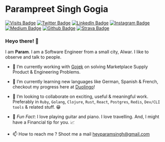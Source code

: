 

# Parampreet Singh Gogia
[![Visits Badge](https://badges.pufler.dev/visits/paramsingh96/paramsingh96)](paramsingh96.github.io)
[![Twitter Badge](https://img.shields.io/badge/Twitter-Profile-informational?style=flat&logo=twitter&logoColor=white&color=1CA2F1)](https://twitter.com/paramsingh96)
[![LinkedIn Badge](https://img.shields.io/badge/LinkedIn-Profile-informational?style=flat&logo=linkedin&logoColor=white&color=0D76A8)](https://www.linkedin.com/in/parampreet-singh-b13313a6/)
[![Instagram Badge](https://img.shields.io/badge/Instagram-Profile-informational?style=flat&logo=instagram&logoColor=white&color=8A3AB9)](https://instagram.com/paramsingh96)
[![Medium Badge](https://img.shields.io/badge/Medium-Profile-informational?style=flat&logo=medium&logoColor=white&color=00ab6c)](https://medium.com/@paramsingh96)
[![Github Badge](https://img.shields.io/badge/Github-Profile-informational?style=flat&logo=github&logoColor=white&color=FAFAFA)](https://github.com/paramsingh96)
[![Strava Badge](https://img.shields.io/badge/Strava-Profile-informational?style=flat&logo=strava&logoColor=white&color=EA5E30)](https://www.strava.com/athletes/90606598)


### Heyo there! 👋

I am **Param**. I am a Software Engineer from a small city, Alwar. I like to observe and talk to people.


- 🔭 I’m currently working with [Gojek] on solving Marketplace Supply Product & Engineering Problems.
- 🌱 I’m currently learning new languages like German, Spanish & French, checkout my progress here at [Duolingo]!
- 👯 I’m looking to collaborate on exciting, useful & meaningful work. Preferably in `Ruby`, `Golang`, `Clojure`, `Rust`, `React`, `Postgres`, `Redis`, `Dev/CLI tools` & related stuff. 😁

- 🎵 *Fun Fact*: I love playing guitar and piano. I love travelling. And, I might have a Financial tip for you. 📈

- 📫 How to reach me ? 
     Shoot me a mail [heyparamsingh@gmail.com]


[Gojek]: https://www.gojek.io/
[Duolingo]: https://duolingo.com/profile/paramsingh96
[heyparamsingh@gmail.com]: mailto:heyparamsingh@gmail.com

